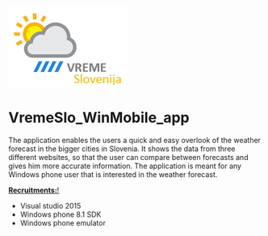 ![alt text](https://raw.githubusercontent.com/PrimozRatej/VremeSlo_WinMobile_app/main/SLIKE/logo.png)
# VremeSlo_WinMobile_app
The application enables the users a quick and easy overlook of the weather forecast in the bigger cities in Slovenia. It shows the data from three different websites, so that the user can compare between forecasts and gives him more accurate information. The application is meant for any Windows phone user that is interested in the weather forecast.

[**Recruitments:**!](https://raw.githubusercontent.com/PrimozRatej/VremeSlo_WinMobile_app/main/info/running_the_app.PNG)
 - Visual studio 2015
 - Windows phone 8.1 SDK
 - Windows phone emulator

